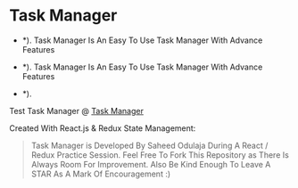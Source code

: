 # Task Manager

- \*). Task Manager Is An Easy To Use Task Manager With Advance Features

- \*). Task Manager Is An Easy To Use Task Manager With Advance Features
- \*).

Test Task Manager @ [Task Manager](https://sidodus.github.io/task-manager/)

Created With React.js & Redux State Management:

> Task Manager is Developed By Saheed Odulaja During A React / Redux Practice Session.
> Feel Free To Fork This Repository as There Is Always Room For Improvement.
> Also Be Kind Enough To Leave A STAR As A Mark Of Encouragement :)